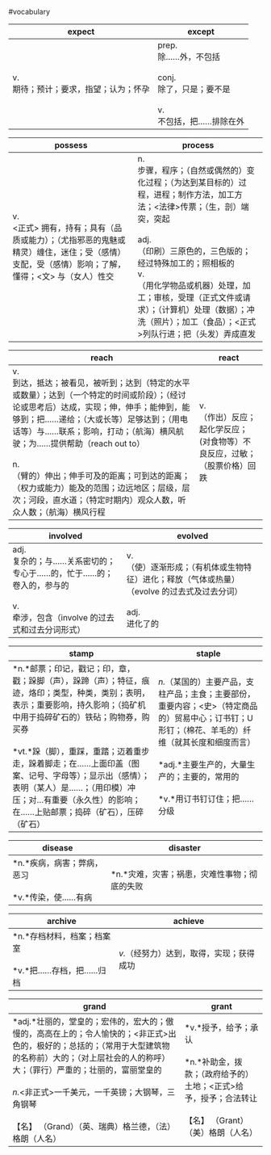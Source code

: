 #vocabulary



| expect                                    | except                                                       |
| ----------------------------------------- | ------------------------------------------------------------ |
| v.<br/>期待；预计；要求，指望；认为；怀孕 | prep.<br/>除……外，不包括<br/><br/>conj.<br/>除了，只是；要不是<br/><br/>v.<br/>不包括，把……排除在外 |



| possess                                                      | process                                                      |
| ------------------------------------------------------------ | ------------------------------------------------------------ |
| v.<br/><正式> 拥有，持有；具有（品质或能力）；（尤指邪恶的鬼魅或精灵）缠住，迷住；受（感情）支配，受（感情）影响；了解，懂得；<文> 与（女人）性交 | n.<br/>步骤，程序；（自然或偶然的）变化过程；（为达到某目标的）过程，进程；制作方法，加工方法；<法律>传票；（生，剖）端突，突起<br/><br/>adj.<br/>（印刷）三原色的，三色版的； 经过特殊加工的；照相板的<br/>v.<br/>（用化学物品或机器）处理，加工；审核，受理（正式文件或请求）；（计算机）处理（数据）；冲洗（照片）；加工（食品）；<正式>列队行进；把（头发）弄成直发 |



| reach                                                        | react                                                        |
| ------------------------------------------------------------ | ------------------------------------------------------------ |
| v.<br/>到达，抵达；被看见，被听到；达到（特定的水平或数量）；达到（一个特定的时间或阶段）；（经讨论或思考后）达成，实现；伸，伸手；能伸到，能够到；把……递给；（大或长等）足够达到；（用电话等）与……联系；影响，打动；（航海）横风航驶；为……提供帮助（reach out to）<br/><br/>n.<br/>（臂的）伸出；伸手可及的距离；可到达的距离；（权力或能力）能及的范围；边远地区；层级，层次；河段，直水道；（特定时期内）观众人数，听众人数；（航海）横风行程 | v.<br/>（作出）反应；起化学反应； (对食物等）不良反应，过敏；（股票价格）回跌 |



| involved                                                     | evolved                                                      |
| ------------------------------------------------------------ | ------------------------------------------------------------ |
| adj.<br/>复杂的；与……关系密切的；专心于……的，忙于……的；卷入的，参与的<br/><br/>v.<br/>牵涉，包含（involve 的过去式和过去分词形式） | v.<br/>（使）逐渐形成；（有机体或生物特征）进化；释放（气体或热量）（evolve 的过去式及过去分词）<br/><br/>adj.<br/>进化了的 |



| stamp                                                        | staple                                                       |
| ------------------------------------------------------------ | ------------------------------------------------------------ |
| *n.*邮票；印记，戳记；印，章，戳；跺脚（声），跺蹄（声）；特征，痕迹，烙印；类型，种类，类别；表明，表示；重要影响，持久影响；（捣矿机中用于捣碎矿石的）铁砧；购物券，购买券<br /><br />*vt.*跺（脚），重踩，重踏；迈着重步走，跺着脚走；在……上面印盖（图案、记号、字母等）；显示出（感情）；表明（某人）是……；（用印模）冲压；对…有重要（永久性）的影响；在……上贴邮票；捣碎（矿石），压碎（矿石） | *n.*（某国的）主要产品，支柱产品；主食；主要部份，重要内容；<史>（特定商品的）贸易中心；订书钉；U 形钉；（棉花、羊毛的）纤维（就其长度和细度而言）<br /><br />*adj.*主要生产的，大量生产的；主要的，常用的<br /><br />*v.*用订书钉订住；把……分级 |



| disease                                                  | disaster                                     |
| -------------------------------------------------------- | -------------------------------------------- |
| *n.*疾病，病害；弊病，恶习<br /><br />*v.*传染，使……有病 | *n.*灾难，灾害；祸患，灾难性事物；彻底的失败 |



| archive                                                      | achieve                                  |
| ------------------------------------------------------------ | ---------------------------------------- |
| *n.*存档材料，档案；档案室<br /><br />*v.*把……存档，把……归档 | *v.*（经努力）达到，取得，实现；获得成功 |



| grand                                                        | grant                                                        |
| ------------------------------------------------------------ | ------------------------------------------------------------ |
| *adj.*壮丽的，堂皇的；宏伟的，宏大的；傲慢的，高高在上的；令人愉快的；<非正式>出色的，极好的；总括的；（常用于大型建筑物的名称前）大的；（对上层社会的人的称呼）大；（罪行）严重的；壮丽的，富丽堂皇的<br /><br />*n.*<非正式>一千美元，一千英镑；大钢琴，三角钢琴<br /><br />【名】 （Grand）（英、瑞典）格兰德，（法）格朗（人名） | *v.*授予，给予；承认<br /><br />*n.*补助金，拨款；（政府给予的）土地；<正式>给予，授予；合法转让<br /><br />【名】 （Grant）（美）格朗（人名） |

